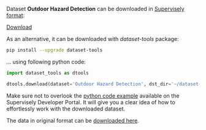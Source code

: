 Dataset **Outdoor Hazard Detection** can be downloaded in [Supervisely format](https://developer.supervisely.com/api-references/supervisely-annotation-json-format):

 [Download](https://assets.supervisely.com/supervisely-supervisely-assets-public/teams_storage/R/0/GP/EmtRwk9BMwIm6qjS42ScPPBZ23An4DIQ1S21OFkAdFoWEvUE1qGhraLx9Op6VJwxDGvgTD3J2npwAB1MAAgUW0cmn4pYM4FVFJ8VYfTb1oqjjEcbPKpBVzLIJcBb.tar)

As an alternative, it can be downloaded with *dataset-tools* package:
``` bash
pip install --upgrade dataset-tools
```

... using following python code:
``` python
import dataset_tools as dtools

dtools.download(dataset='Outdoor Hazard Detection', dst_dir='~/dataset-ninja/')
```
Make sure not to overlook the [python code example](https://developer.supervisely.com/getting-started/python-sdk-tutorials/iterate-over-a-local-project) available on the Supervisely Developer Portal. It will give you a clear idea of how to effortlessly work with the downloaded dataset.

The data in original format can be [downloaded here](https://www.kaggle.com/datasets/sukai3316/outdoor-hazard-detection-dataset).